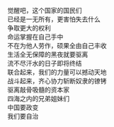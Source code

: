 觉醒吧，这个国家的国民们  
已经是一无所有，更害怕失去什么  
争取更大的权利  
命运掌握在自己手中  
不在为他人劳作，硕果全由自己丰收  
生活全无保障的黑夜就要驱离  
流不尽汗水的日子即将终结  
联合起来，我们的力量可以撼动天地  
战斗起来，齐心协力斩断奴隶的镣铐  
驱离敲骨吸髓的资本家  
四海之内的兄弟姐妹们  
中国要政变  
我们要自治
